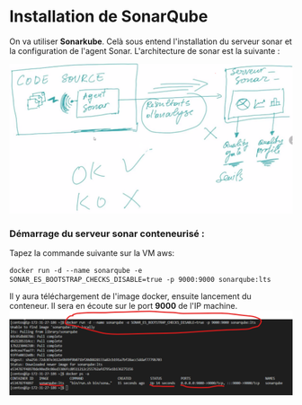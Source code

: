 # Installation de SonarQube
On va utiliser **Sonarkube**. Celà sous entend l'installation du serveur sonar et la configuration de l'agent Sonar. L'architecture de sonar est la suivante : 

![Archi SonarQube](Images/archi%20sonar.PNG)

### Démarrage du serveur sonar conteneurisé :
Tapez la commande suivante sur la VM aws: 

```
docker run -d --name sonarqube -e SONAR_ES_BOOTSTRAP_CHECKS_DISABLE=true -p 9000:9000 sonarqube:lts
```

Il y aura téléchargement de l'image docker, ensuite lancement du conteneur. Il sera en écoute sur le port **9000** de l'IP machine.
![Launch SonarQube](Images/Lancement%20du%20conteneur%20SonarQube.png)
